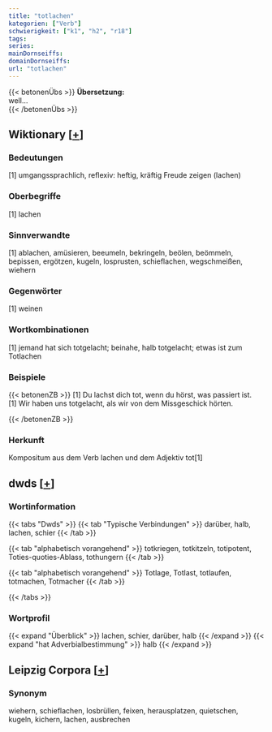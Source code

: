 ```yaml
---
title: "totlachen"
kategorien: ["Verb"]
schwierigkeit: ["k1", "h2", "r18"]
tags:
series:
mainDornseiffs:
domainDornseiffs:
url: "totlachen"
---
```


{{< betonenÜbs >}}
**Übersetzung:**  
well...  
{{< /betonenÜbs >}}

## Wiktionary [[+](https://de.wiktionary.org/wiki/totlachen)]

### Bedeutungen
[1] umgangssprachlich, reflexiv: heftig, kräftig Freude zeigen (lachen)  

### Oberbegriffe
[1] lachen  

### Sinnverwandte
[1] ablachen, amüsieren, beeumeln, bekringeln, beölen, beömmeln, bepissen, ergötzen, kugeln, losprusten, schieflachen, wegschmeißen, wiehern  

### Gegenwörter
[1] weinen  

### Wortkombinationen
[1] jemand hat sich totgelacht; beinahe, halb totgelacht; etwas ist zum Totlachen  

### Beispiele
{{< betonenZB >}}
[1] Du lachst dich tot, wenn du hörst, was passiert ist.  
[1] Wir haben uns totgelacht, als wir von dem Missgeschick hörten.  

{{< /betonenZB >}}
### Herkunft
Kompositum aus dem Verb lachen und dem Adjektiv tot[1]  



## dwds [[+](https://www.dwds.de/wb/totlachen)]

### Wortinformation
{{< tabs "Dwds" >}}
{{< tab "Typische Verbindungen" >}}
darüber, halb, lachen, schier
{{< /tab >}}

{{< tab "alphabetisch vorangehend" >}}
totkriegen, totkitzeln, totipotent, Toties-quoties-Ablass, tothungern
{{< /tab >}}

{{< tab "alphabetisch vorangehend" >}}
Totlage, Totlast, totlaufen, totmachen, Totmacher
{{< /tab >}}

{{< /tabs >}}

### Wortprofil
{{< expand "Überblick" >}} lachen, schier, darüber, halb {{< /expand >}}
{{< expand "hat Adverbialbestimmung" >}} halb {{< /expand >}}

## Leipzig Corpora [[+](https://corpora.uni-leipzig.de/en/res?word=totlachen&corpusId=deu_newscrawl-public_2018)]


### Synonym
wiehern, schieflachen, losbrüllen, feixen, herausplatzen, quietschen, kugeln, kichern, lachen, ausbrechen

